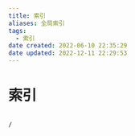 ```yaml
---
title: 索引
aliases: 全局索引
tags:
  - 索引
date created: 2022-06-10 22:35:29
date updated: 2022-12-11 22:29:53
---
```


# 索引

```ActivityHistory

/

```
